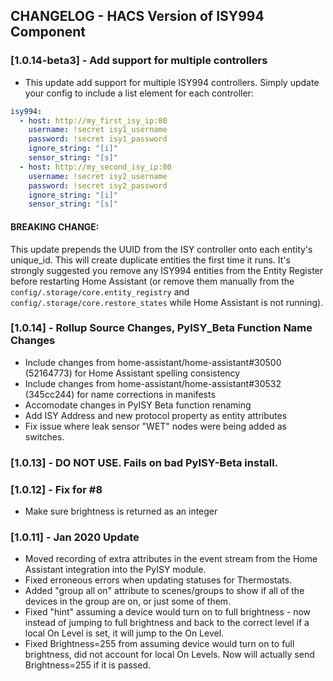 ## CHANGELOG - HACS Version of ISY994 Component

### [1.0.14-beta3] - Add support for multiple controllers

- This update add support for multiple ISY994 controllers. Simply update your config to include a list element for each controller:
```yaml
isy994:
  - host: http://my_first_isy_ip:80
    username: !secret isy1_username
    password: !secret isy1_password
    ignore_string: "[i]"
    sensor_string: "[s]"
  - host: http://my_second_isy_ip:80
    username: !secret isy2_username
    password: !secret isy2_password
    ignore_string: "[i]"
    sensor_string: "[s]"
```

#### BREAKING CHANGE:

This update prepends the UUID from the ISY controller onto each entity's unique_id. This will create duplicate entities the first time it runs. It's strongly suggested you remove any ISY994 entities from the Entity Register before restarting Home Assistant (or remove them manually from the `config/.storage/core.entity_registry` and `config/.storage/core.restore_states` while Home Assistant is not running).

### [1.0.14] - Rollup Source Changes, PyISY_Beta Function Name Changes

- Include changes from home-assistant/home-assistant#30500 (52164773) for Home Assistant spelling consistency
- Include changes from home-assistant/home-assistant#30532 (345cc244) for name corrections in manifests
- Accomodate changes in PyISY Beta function renaming
- Add ISY Address and new protocol property as entity attributes
- Fix issue where leak sensor "WET" nodes were being added as switches.

### [1.0.13] - DO NOT USE. Fails on bad PyISY-Beta install.

### [1.0.12] - Fix for #8

- Make sure brightness is returned as an integer

### [1.0.11] - Jan 2020 Update

- Moved recording of extra attributes in the event stream from the Home Assistant integration into the PyISY module.
- Fixed erroneous errors when updating statuses for Thermostats.
- Added "group all on" attribute to scenes/groups to show if all of the devices in the group are on, or just some of them.
- Fixed "hint" assuming a device would turn on to full brightness - now instead of jumping to full brightness and back to the correct level if a local On Level is set, it will jump to the On Level.
- Fixed Brightness=255 from assuming device would turn on to full brightness, did not account for local On Levels. Now will actually send Brightness=255 if it is passed.

